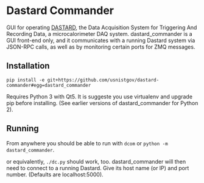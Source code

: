# Dastard Commander
GUI for operating [DASTARD](https://github.com/usnistgov/dastard), the Data Acquisition System for Triggering And Recording Data, a microcalorimeter DAQ system. dastard_commander is a GUI front-end only, and it communicates with a running Dastard system via JSON-RPC calls, as well as by monitoring certain ports for ZMQ messages.

## Installation
```
pip install -e git+https://github.com/usnistgov/dastard-commander#egg=dastard_commander
```

Requires Python 3 with Qt5. It is suggeste you use virtualenv and upgrade pip before installing. (See earlier versions of dastard_commander for Python 2).



## Running
From anywhere you should be able to run with `dcom` or `python -m dastard_commander`.


or equivalently, `./dc.py` should work, too. dastard_commander will then need to connect to a running Dastard. Give its host name (or IP) and port number. (Defaults are localhost:5000).

